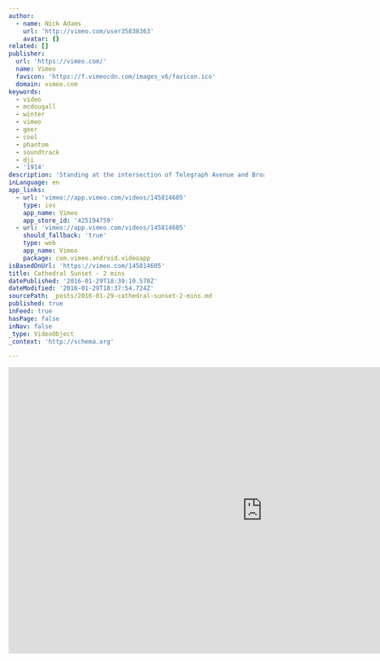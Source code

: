 ```yaml
---
author:
  - name: Nick Adams
    url: 'http://vimeo.com/user35838363'
    avatar: {}
related: []
publisher:
  url: 'https://vimeo.com/'
  name: Vimeo
  favicon: 'https://f.vimeocdn.com/images_v6/favicon.ico'
  domain: vimeo.com
keywords:
  - video
  - mcdougall
  - winter
  - vimeo
  - geer
  - cool
  - phantom
  - soundtrack
  - dji
  - '1914'
description: 'Standing at the intersection of Telegraph Avenue and Broadway, The Cathedral Building was built in 1914 by San Francisco Architect Benjamin Geer McDougall. Shot in Oakland with DJI Phantom 3 Advanced. Edited with Final Cut Pro. SoundTrack - The Dark Knight. Thanks to Zavain Dar.'
inLanguage: en
app_links:
  - url: 'vimeo://app.vimeo.com/videos/145814605'
    type: ios
    app_name: Vimeo
    app_store_id: '425194759'
  - url: 'vimeo://app.vimeo.com/videos/145814605'
    should_fallback: 'true'
    type: web
    app_name: Vimeo
    package: com.vimeo.android.videoapp
isBasedOnUrl: 'https://vimeo.com/145814605'
title: Cathedral Sunset - 2 mins
datePublished: '2016-01-29T18:39:10.570Z'
dateModified: '2016-01-29T18:37:54.724Z'
sourcePath: _posts/2016-01-29-cathedral-sunset-2-mins.md
published: true
inFeed: true
hasPage: false
inNav: false
_type: VideoObject
_context: 'http://schema.org'

---
```

<iframe src="https://cdn.embedly.com/widgets/media.html?src=https%3A%2F%2Fplayer.vimeo.com%2Fvideo%2F145814605&amp;url=https%3A%2F%2Fvimeo.com%2F145814605&amp;image=http%3A%2F%2Fi.vimeocdn.com%2Fvideo%2F544079386_1280.jpg&amp;key=b7d04c9b404c499eba89ee7072e1c4f7&amp;type=text%2Fhtml&amp;schema=vimeo" width="1000" height="563" scrolling="no" frameborder="0" allowfullscreen="allowfullscreen" style=""></iframe>
